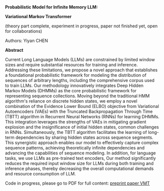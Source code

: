 ﻿<a name="br1"></a> 

**Probabilistic Model for Infinite Memory LLM:**

**Variational Markov Transformer**

(theory part complete, experiment in progress, paper not finished yet, open for collaborations)

Authors: Yiyan CHEN

**Abstract**

Current Long Language Models (LLMs) are constrained by limited window sizes and require substantial resources for training and inference. Addressing these limitations, we propose a novel approach that establishes a foundational probabilistic framework for modeling the distribution of sequences of arbitrary lengths, including the comprehensive corpus used to train LLMs.
Our methodology innovatively integrates Deep Hidden Markov Models (DHMMs) as the core probabilistic framework for representing sequence collections. Moving beyond the traditional HMM algorithm's reliance on discrete hidden states, we employ a novel combination of the Evidence Lower Bound (ELBO) objective from Variational Autoencoders (VAEs) with the Truncated Backpropagation Through Time (TBTT) algorithm in Recurrent Neural Networks (RNNs) for learning DHMMs. This integration leverages the strengths of VAEs in mitigating gradient explosion and the insignificance of initial hidden states, common challenges in RNNs. Simultaneously, the TBTT algorithm facilitates the learning of long-term dependencies by sharing hidden states across sequence segments. This synergistic approach enables our model to effectively capture complex sequence patterns, achieving theoretically infinite dependencies and advancing the capabilities of sequence modeling.
In addition, for language tasks, we use LLMs as pre-trained text encoders,  Our method significantly reduces the required input window size for LLMs during both training and inference phases, thereby decreasing the overall computational demands and resource consumption of LLM.

Code in progress, please go to PDF for full content: [preprint paper VMT](VMT.pdf)

